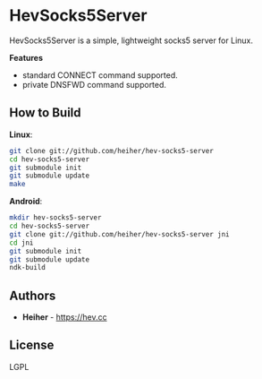 # HevSocks5Server

HevSocks5Server is a simple, lightweight socks5 server for Linux.

**Features**
* standard CONNECT command supported.
* private DNSFWD command supported.

## How to Build

**Linux**:
```bash
git clone git://github.com/heiher/hev-socks5-server
cd hev-socks5-server
git submodule init
git submodule update
make
```

**Android**:
```bash
mkdir hev-socks5-server
cd hev-socks5-server
git clone git://github.com/heiher/hev-socks5-server jni
cd jni
git submodule init
git submodule update
ndk-build
```

## Authors
* **Heiher** - https://hev.cc

## License
LGPL
